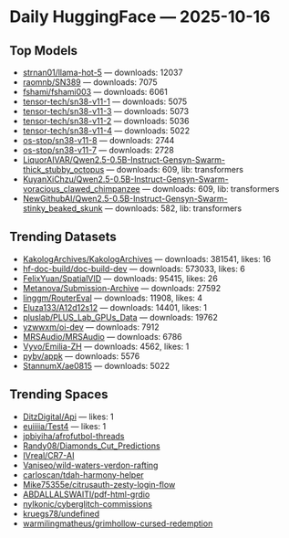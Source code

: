 # Daily HuggingFace — 2025-10-16


## Top Models
- [strnan01/llama-hot-5](https://huggingface.co/strnan01/llama-hot-5) — downloads: 12037
- [raomnb/SN389](https://huggingface.co/raomnb/SN389) — downloads: 7075
- [fshami/fshami003](https://huggingface.co/fshami/fshami003) — downloads: 6061
- [tensor-tech/sn38-v11-1](https://huggingface.co/tensor-tech/sn38-v11-1) — downloads: 5075
- [tensor-tech/sn38-v11-3](https://huggingface.co/tensor-tech/sn38-v11-3) — downloads: 5073
- [tensor-tech/sn38-v11-2](https://huggingface.co/tensor-tech/sn38-v11-2) — downloads: 5036
- [tensor-tech/sn38-v11-4](https://huggingface.co/tensor-tech/sn38-v11-4) — downloads: 5022
- [os-stop/sn38-v11-8](https://huggingface.co/os-stop/sn38-v11-8) — downloads: 2744
- [os-stop/sn38-v11-7](https://huggingface.co/os-stop/sn38-v11-7) — downloads: 2728
- [LiquorAIVAR/Qwen2.5-0.5B-Instruct-Gensyn-Swarm-thick_stubby_octopus](https://huggingface.co/LiquorAIVAR/Qwen2.5-0.5B-Instruct-Gensyn-Swarm-thick_stubby_octopus) — downloads: 609, lib: transformers
- [KuyanXiChzu/Qwen2.5-0.5B-Instruct-Gensyn-Swarm-voracious_clawed_chimpanzee](https://huggingface.co/KuyanXiChzu/Qwen2.5-0.5B-Instruct-Gensyn-Swarm-voracious_clawed_chimpanzee) — downloads: 609, lib: transformers
- [NewGithubAI/Qwen2.5-0.5B-Instruct-Gensyn-Swarm-stinky_beaked_skunk](https://huggingface.co/NewGithubAI/Qwen2.5-0.5B-Instruct-Gensyn-Swarm-stinky_beaked_skunk) — downloads: 582, lib: transformers



## Trending Datasets
- [KakologArchives/KakologArchives](https://huggingface.co/KakologArchives/KakologArchives) — downloads: 381541, likes: 16
- [hf-doc-build/doc-build-dev](https://huggingface.co/hf-doc-build/doc-build-dev) — downloads: 573033, likes: 6
- [FelixYuan/SpatialVID](https://huggingface.co/FelixYuan/SpatialVID) — downloads: 95415, likes: 26
- [Metanova/Submission-Archive](https://huggingface.co/Metanova/Submission-Archive) — downloads: 27592
- [linggm/RouterEval](https://huggingface.co/linggm/RouterEval) — downloads: 11908, likes: 4
- [Eluza133/A12d12s12](https://huggingface.co/Eluza133/A12d12s12) — downloads: 14401, likes: 1
- [pluslab/PLUS_Lab_GPUs_Data](https://huggingface.co/pluslab/PLUS_Lab_GPUs_Data) — downloads: 19762
- [yzwwxm/oi-dev](https://huggingface.co/yzwwxm/oi-dev) — downloads: 7912
- [MRSAudio/MRSAudio](https://huggingface.co/MRSAudio/MRSAudio) — downloads: 6786
- [Vyvo/Emilia-ZH](https://huggingface.co/Vyvo/Emilia-ZH) — downloads: 4562, likes: 1
- [pybv/appk](https://huggingface.co/pybv/appk) — downloads: 5576
- [StannumX/ae0815](https://huggingface.co/StannumX/ae0815) — downloads: 5022



## Trending Spaces
- [DitzDigital/Api](https://huggingface.co/DitzDigital/Api) — likes: 1
- [euiiiia/Test4](https://huggingface.co/euiiiia/Test4) — likes: 1
- [jpbiyiha/afrofutbol-threads](https://huggingface.co/jpbiyiha/afrofutbol-threads)
- [Randy08/Diamonds_Cut_Predictions](https://huggingface.co/Randy08/Diamonds_Cut_Predictions)
- [IVreal/CR7-AI](https://huggingface.co/IVreal/CR7-AI)
- [Vaniseo/wild-waters-verdon-rafting](https://huggingface.co/Vaniseo/wild-waters-verdon-rafting)
- [carloscan/tdah-harmony-helper](https://huggingface.co/carloscan/tdah-harmony-helper)
- [Mike75355e/citrusauth-zesty-login-flow](https://huggingface.co/Mike75355e/citrusauth-zesty-login-flow)
- [ABDALLALSWAITI/pdf-html-grdio](https://huggingface.co/ABDALLALSWAITI/pdf-html-grdio)
- [nylkonic/cyberglitch-commissions](https://huggingface.co/nylkonic/cyberglitch-commissions)
- [kruegs78/undefined](https://huggingface.co/kruegs78/undefined)
- [warmilingmatheus/grimhollow-cursed-redemption](https://huggingface.co/warmilingmatheus/grimhollow-cursed-redemption)
